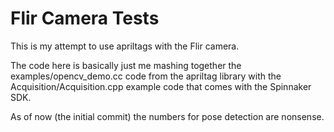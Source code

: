 # Flir Camera Tests

This is my attempt to use apriltags with the Flir camera.

The code here is basically just me mashing together the examples/opencv_demo.cc code from the apriltag library
with the Acquisition/Acquisition.cpp example code that comes with the Spinnaker SDK.

As of now (the initial commit) the numbers for pose detection are nonsense.
